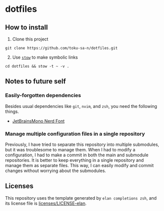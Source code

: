 # dotfiles

## How to install

1.  Clone this project

```shell
git clone https://github.com/toku-sa-n/dotfiles.git
```

2.  Use [`stow`](https://www.gnu.org/software/stow/) to make symbolic links

```shell
cd dotfiles && stow -t ~ -v .
```

## Notes to future self

### Easily-forgotten dependencies

Besides usual dependencies like `git`, `nvim`, and `zsh`, you need the following
things.

*   [JetBrainsMono Nerd Font](https://www.nerdfonts.com/font-downloads)

### Manage multiple configuration files in a single repository

Previously, I have tried to separate this repository into multiple submodules,
but it was troublesome to manage them. When I had to modify a configuration, I
had to make a commit in both the main and submodule repositories. It is better
to keep everything in a single repository and manage them as separate files.
This way, I can easily modify and commit changes without worrying about the
submodules.

## Licenses

This repository uses the template generated by `elan completions zsh`, and its license file is [licenses/LICENSE-elan](licenses/LICENSE-elan).
